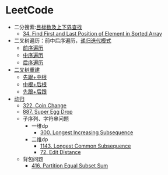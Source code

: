 # LeetCode
- 二分搜索:[目标数及上下界查找](https://masterwangzx.com/2020/03/03/binary-search/)
    - [34. Find First and Last Position of Element in Sorted Array](src/main/c++/34.&#32;Find&#32;First&#32;and&#32;Last&#32;Position&#32;of&#32;Element&#32;in&#32;Sorted&#32;Array.cpp)
- 二叉树遍历：前中后序遍历，[递归迭代模式](https://masterwangzx.com/2019/03/16/binary-tree/#%E4%BA%8C%E5%8F%89%E6%A0%91%E7%9A%84%E9%81%8D%E5%8E%86)
    - [前序遍历](src/main/c++/144.&#32;Binary&#32;Tree&#32;Preorder&#32;Traversal.cpp)
    - [中序遍历](src/main/c++/94.&#32;Binary&#32;Tree&#32;Inorder&#32;Traversal.cpp)
    - [后序遍历](src/main/c++/145.&#32;Binary&#32;Tree&#32;Postorder&#32;Traversal.cpp)
- [二叉树重建](https://masterwangzx.com/2019/03/16/binary-tree/#%E4%BA%8C%E5%8F%89%E6%A0%91%E7%9A%84%E9%87%8D%E5%BB%BA)
    - [先跟+中根](src/main/c++/105.&#32;Construct&#32;Binary&#32;Tree&#32;from&#32;Preorder&#32;and&#32;Inorder&#32;Traversal.cpp)
    - [中根+后根](src/main/c++/106.&#32;Construct&#32;Binary&#32;Tree&#32;from&#32;Inorder&#32;and&#32;Postorder&#32;Traversal.cpp)
    - [先跟+后跟](src/main/c++/889.&#32;Construct&#32;Binary&#32;Tree&#32;from&#32;Preorder&#32;and&#32;Postorder&#32;Traversal.cpp)
- [动归](https://labuladong.gitbook.io/algo/di-ling-zhang-bi-du-xi-lie/dong-tai-gui-hua-xiang-jie-jin-jie)
    - [322. Coin Change](src/main/c++/322.&#32;Coin&#32;Change.cpp)
    - [887. Super Egg Drop](src/main/c++/887.&#32;Super&#32;Egg&#32;Drop.cpp)
    - 子序列、字符串问题
        - 一维dp
            - [300. Longest Increasing Subsequence](src/main/c++/300.&#32;Longest&#32;Increasing&#32;Subsequence.cpp)
        - 二维dp
            - [1143. Longest Common Subsequence](src/main/c++/1143.&#32;Longest&#32;Common&#32;Subsequence.cpp)
            - [72. Edit Distance](src/main/c++/72.&#32;Edit&#32;Distance.cpp)
    - 背包问题
        - [416. Partition Equal Subset Sum](src/main/c++/416.&#32;Partition&#32;Equal&#32;Subset&#32;Sum.cpp)
